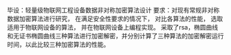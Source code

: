 毕设：轻量级物联网工程设备数据非对称加密算法设计
要求：对现有常规非对称数据加密算法进行研究， 在满足安全性要求的情况下， 对比各算法的性能， 选取适用于物联网设备的算法， 并在物联网设备上编程实现。 
采取了rsa，椭圆曲线和无证书椭圆曲线三种算法进行加密解密，并分别计算了三种算法的加密解密运行时间，以此比较三种加密算法的性能。
